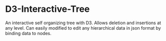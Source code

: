 # D3-Interactive-Tree
An interactive self organizing tree with D3. Allows deletion and insertions at any level. Can easily modified
to edit any hierarchical data in json format by binding data to nodes. 

